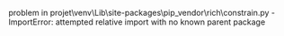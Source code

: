 problem in projet\venv\Lib\site-packages\pip\_vendor\rich\constrain.py - ImportError: attempted relative import with no known parent package
